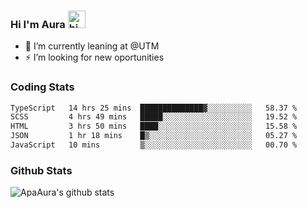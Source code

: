 ### Hi I'm Aura <img src="https://user-images.githubusercontent.com/1303154/88677602-1635ba80-d120-11ea-84d8-d263ba5fc3c0.gif" width="28px" alt="hi">

- 🔭 I’m currently leaning at @UTM
- ⚡ I’m looking for new oportunities


### Coding Stats

<!--START_SECTION:waka-->

```txt
TypeScript   14 hrs 25 mins  ██████████████▓░░░░░░░░░░   58.37 %
SCSS         4 hrs 49 mins   █████░░░░░░░░░░░░░░░░░░░░   19.52 %
HTML         3 hrs 50 mins   ████░░░░░░░░░░░░░░░░░░░░░   15.58 %
JSON         1 hr 18 mins    █▒░░░░░░░░░░░░░░░░░░░░░░░   05.27 %
JavaScript   10 mins         ▒░░░░░░░░░░░░░░░░░░░░░░░░   00.70 %
```

<!--END_SECTION:waka-->

### Github Stats

![ApaAura's github stats](https://github-readme-stats.vercel.app/api?username=ApaAura&count_private=true&theme=tokyonight&hide=contribs,prs)
